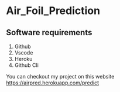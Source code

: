 # Air_Foil_Prediction

## Software requirements
1. Github
2. Vscode
3. Heroku
4. Github Cli


You can checkout my project on this website
https://airpred.herokuapp.com/predict

